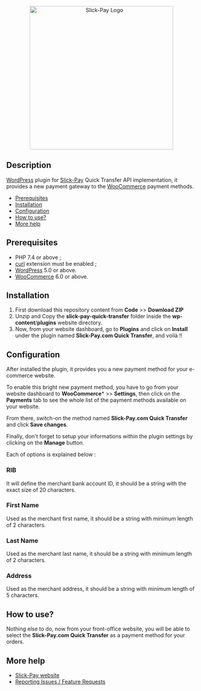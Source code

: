 <p align="center"><a href="https://slick-pay.com" target="_blank"><img src="https://azimutbscenter.com/logos/slick-pay.png" width="380" height="auto" alt="Slick-Pay Logo"></a></p>

## Description

[WordPress](https://wordpress.org) plugin for [Slick-Pay](https://slick-pay.com) Quick Transfer API implementation, it provides a new payment gateway to the [WooCommerce](https://wordpress.org/plugins/woocommerce) payment methods.

* [Prerequisites](#prerequisites)
* [Installation](#installation)
* [Configuration](#configuration)
* [How to use?](#how-to-use)
* [More help](#morehelp)

## Prerequisites

   - PHP 7.4 or above ;
   - [curl](https://secure.php.net/manual/en/book.curl.php) extension must be enabled ;
   - [WordPress](https://wordpress.org) 5.0 or above.
   - [WooCommerce](https://wordpress.org/plugins/woocommerce) 6.0 or above.

## Installation

1. First download this repository content from **Code** >> **Download ZIP**
2. Unzip and Copy the **slick-pay-quick-transfer** folder inside the **wp-content**/**plugins** website directory.
3. Now, from your website dashboard, go to **Plugins** and click on **Install** under the plugin named **Slick-Pay.com Quick Transfer**, and voilà !!

## Configuration

After installed the plugin, it provides you a new payment method for your e-commerce website.

To enable this bright new payment method, you have to go from your website dashboard to **WooCommerce*** >> **Settings**, then click on the **Payments** tab to see the whole list of the payment methods available on your website.

From there, switch-on the method named **Slick-Pay.com Quick Transfer** and click **Save changes**.

Finally, don't forget to setup your informations within the plugin settings by clicking on the **Manage** button.

Each of options is explained below :

### RIB

It will define the merchant bank account ID, it should be a string with the exact size of 20 characters.

### First Name

Used as the merchant first name, it should be a string with minimum length of 2 characters.

### Last Name

Used as the merchant last name, it should be a string with minimum length of 2 characters.

### Address

Used as the merchant address, it should be a string with minimum length of 5 characters.

## How to use?

Nothing else to do, now from your front-office website, you will be able to select the **Slick-Pay.com Quick Transfer** as a payment method for your orders.

## More help
   * [Slick-Pay website](https://slick-pay.com)
   * [Reporting Issues / Feature Requests](https://github.com/Slick-Pay-Algeria/quick-transfer/issues)